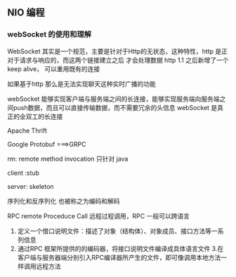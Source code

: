 ## NIO 编程

### webSocket 的使用和理解

WebSocket 其实是一个规范，主要是针对于Http的无状态，这种特性，http 是正对于请求与响应的，而这两个链接建立之后 才会处理数据
http 1.1 之后新增了一个keep alive， 可以重用既有的连接

如果基于http 那么是无法实现聊天这种实时广播的功能

webSocket 能够实现客户端与服务端之间的长连接，能够实现服务端向服务端之间push数据，而且可以直接传输数据，而不需要冗余的头信息
webSocket 是真正的全双工的长连接

Apache Thrift

Google Protobuf ===>GRPC

rm: remote method invocation 只针对 java

client :stub

server: skeleton

序列化和反序列化 也被称之为编码和解码

RPC remote Proceduce Call 远程过程调用，RPC 一般可以跨语言

1. 定义一个借口说明文件：描述了对象（结构体）、对象成员、接口方法等一系列信息
2. 通过RPC 框架所提供的的编码器，将接口说明文件编译成具体语言文件
   3.在客户端与服务器端分别引入RPC编译器所产生的文件，即可像调用本地方法一样调用远程方法 


